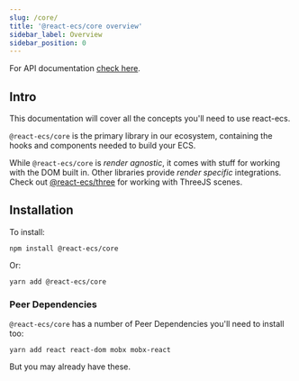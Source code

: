 ```yaml
---
slug: /core/
title: '@react-ecs/core overview'
sidebar_label: Overview
sidebar_position: 0
---
```


For API documentation <a href="/api/core">check here</a>.

## Intro

This documentation will cover all the concepts you'll need to use react-ecs.

`@react-ecs/core` is the primary library in our ecosystem, containing the hooks and components needed to build your ECS.

While `@react-ecs/core` is _render agnostic_, it comes with stuff for working with the DOM built in. Other libraries provide _render specific_ integrations. Check out <a href="/docs/three">@react-ecs/three</a> for working with ThreeJS scenes.

## Installation

To install:

    npm install @react-ecs/core

Or:

    yarn add @react-ecs/core

### Peer Dependencies

`@react-ecs/core` has a number of Peer Dependencies you'll need to install too:

    yarn add react react-dom mobx mobx-react

But you may already have these.
